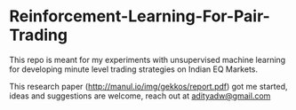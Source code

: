 # Reinforcement-Learning-For-Pair-Trading

This repo is meant for my experiments with unsupervised machine learning for developing minute level trading strategies on Indian EQ Markets.

This research paper (http://manul.io/img/gekkos/report.pdf) got me started, ideas and suggestions are welcome, reach out at adityadw@gmail.com
